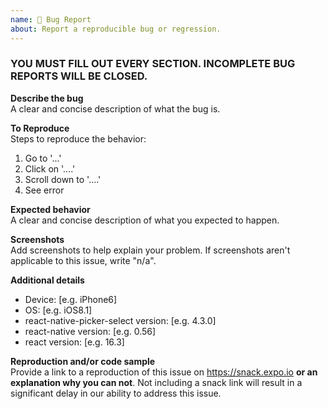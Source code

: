 ```yaml
---
name: 🐛 Bug Report
about: Report a reproducible bug or regression.
---
```


### YOU MUST FILL OUT EVERY SECTION. INCOMPLETE BUG REPORTS WILL BE CLOSED.

**Describe the bug**<br />
A clear and concise description of what the bug is.

**To Reproduce**<br />
Steps to reproduce the behavior:

1.  Go to '...'
2.  Click on '....'
3.  Scroll down to '....'
4.  See error

**Expected behavior**<br />
A clear and concise description of what you expected to happen.

**Screenshots**<br />
Add screenshots to help explain your problem. If screenshots aren't applicable to this issue, write "n/a".

**Additional details**<br />

-   Device: [e.g. iPhone6]
-   OS: [e.g. iOS8.1]
-   react-native-picker-select version: [e.g. 4.3.0]
-   react-native version: [e.g. 0.56]
-   react version: [e.g. 16.3]

**Reproduction and/or code sample**<br />
Provide a link to a reproduction of this issue on https://snack.expo.io **or an explanation why you can not**. Not including a snack link will result in a significant delay in our ability to address this issue.
